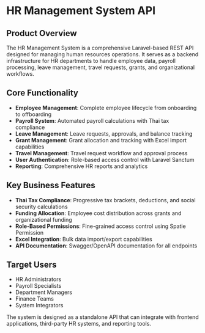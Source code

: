 # HR Management System API

## Product Overview

The HR Management System is a comprehensive Laravel-based REST API designed for managing human resources operations. It serves as a backend infrastructure for HR departments to handle employee data, payroll processing, leave management, travel requests, grants, and organizational workflows.

## Core Functionality

- **Employee Management**: Complete employee lifecycle from onboarding to offboarding
- **Payroll System**: Automated payroll calculations with Thai tax compliance
- **Leave Management**: Leave requests, approvals, and balance tracking
- **Grant Management**: Grant allocation and tracking with Excel import capabilities
- **Travel Management**: Travel request workflow and approval process
- **User Authentication**: Role-based access control with Laravel Sanctum
- **Reporting**: Comprehensive HR reports and analytics

## Key Business Features

- **Thai Tax Compliance**: Progressive tax brackets, deductions, and social security calculations
- **Funding Allocation**: Employee cost distribution across grants and organizational funding
- **Role-Based Permissions**: Fine-grained access control using Spatie Permission
- **Excel Integration**: Bulk data import/export capabilities
- **API Documentation**: Swagger/OpenAPI documentation for all endpoints

## Target Users

- HR Administrators
- Payroll Specialists
- Department Managers
- Finance Teams
- System Integrators

The system is designed as a standalone API that can integrate with frontend applications, third-party HR systems, and reporting tools.